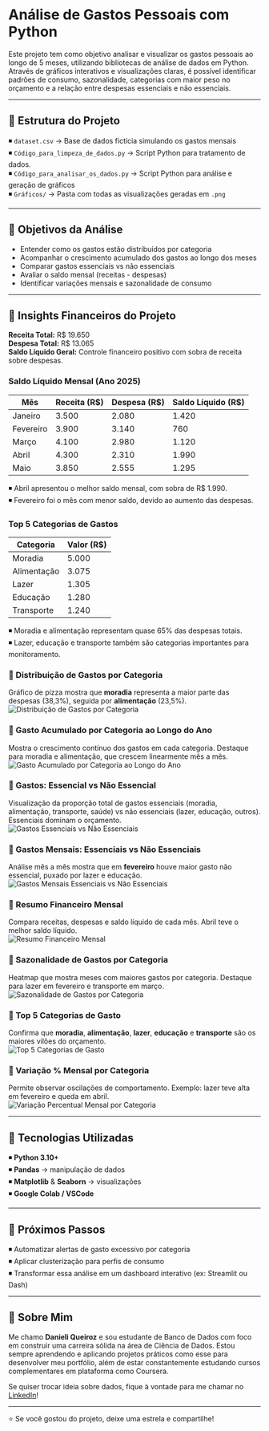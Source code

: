 #  Análise de Gastos Pessoais com Python

Este projeto tem como objetivo analisar e visualizar os gastos pessoais ao longo de 5 meses, utilizando bibliotecas de análise de dados em Python. Através de gráficos interativos e visualizações claras, é possível identificar padrões de consumo, sazonalidade, categorias com maior peso no orçamento e a relação entre despesas essenciais e não essenciais.

---

## 🔷 Estrutura do Projeto

◾ `dataset.csv` → Base de dados fictícia simulando os gastos mensais  
◾ `Código_para_limpeza_de_dados.py` → Script Python para tratamento de dados.  
◾ `Código_para_analisar_os_dados.py` → Script Python para análise e geração de gráficos  
◾ `Gráficos/` → Pasta com todas as visualizações geradas em `.png`

---

## 🔷 Objetivos da Análise

- Entender como os gastos estão distribuídos por categoria
- Acompanhar o crescimento acumulado dos gastos ao longo dos meses
- Comparar gastos essenciais vs não essenciais
- Avaliar o saldo mensal (receitas - despesas)
- Identificar variações mensais e sazonalidade de consumo

---

## 🔷 Insights Financeiros do Projeto

**Receita Total:** R$ 19.650  
**Despesa Total:** R$ 13.065  
**Saldo Líquido Geral:** Controle financeiro positivo com sobra de receita sobre despesas.

### Saldo Líquido Mensal (Ano 2025)

| Mês       | Receita (R$) | Despesa (R$) | Saldo Líquido (R$) |
|-----------|--------------|--------------|--------------------|
| Janeiro   | 3.500        | 2.080        | 1.420              |
| Fevereiro | 3.900        | 3.140        | 760                |
| Março     | 4.100        | 2.980        | 1.120              |
| Abril     | 4.300        | 2.310        | 1.990              |
| Maio      | 3.850        | 2.555        | 1.295              |

◾ Abril apresentou o melhor saldo mensal, com sobra de R$ 1.990.  
◾ Fevereiro foi o mês com menor saldo, devido ao aumento das despesas.

### Top 5 Categorias de Gastos

| Categoria    | Valor (R$) |
|--------------|------------|
| Moradia      | 5.000      |
| Alimentação  | 3.075      |
| Lazer        | 1.305      |
| Educação     | 1.280      |
| Transporte   | 1.240      |

◾ Moradia e alimentação representam quase 65% das despesas totais.  
◾ Lazer, educação e transporte também são categorias importantes para monitoramento.

### 🔸 Distribuição de Gastos por Categoria  
Gráfico de pizza mostra que **moradia** representa a maior parte das despesas (38,3%), seguida por **alimentação** (23,5%).  
![Distribuição de Gastos por Categoria](Gráficos/Distribuição_de_gastos_por_categoria_em_porcentagem.png)

### 🔸 Gasto Acumulado por Categoria ao Longo do Ano  
Mostra o crescimento contínuo dos gastos em cada categoria. Destaque para moradia e alimentação, que crescem linearmente mês a mês.  
![Gasto Acumulado por Categoria ao Longo do Ano](Gráficos/gasto_acumulado_por_categoria_ao_longo_do_ano.png)

### 🔸 Gastos: Essencial vs Não Essencial  
Visualização da proporção total de gastos essenciais (moradia, alimentação, transporte, saúde) vs não essenciais (lazer, educação, outros). Essenciais dominam o orçamento.  
![Gastos Essenciais vs Não Essenciais](Gráficos/Gastos_entre_categorias_essencias_vs_não_essenciais.png)

### 🔸 Gastos Mensais: Essenciais vs Não Essenciais  
Análise mês a mês mostra que em **fevereiro** houve maior gasto não essencial, puxado por lazer e educação.  
![Gastos Mensais Essenciais vs Não Essenciais](Gráficos/Gastos_mensais_essenciais_vs_não_essenciais.png)

### 🔸 Resumo Financeiro Mensal  
Compara receitas, despesas e saldo líquido de cada mês. Abril teve o melhor saldo líquido.  
![Resumo Financeiro Mensal](Gráficos/Resumo_financeiro_mensal.png)

### 🔸 Sazonalidade de Gastos por Categoria  
Heatmap que mostra meses com maiores gastos por categoria. Destaque para lazer em fevereiro e transporte em março.  
![Sazonalidade de Gastos por Categoria](Gráficos/Sazonalidade_de_gastos_por_categoria.png)

### 🔸 Top 5 Categorias de Gasto  
Confirma que **moradia**, **alimentação**, **lazer**, **educação** e **transporte** são os maiores vilões do orçamento.  
![Top 5 Categorias de Gasto](Gráficos/Top_5_categorias_de_gasto.png)

### 🔸 Variação % Mensal por Categoria  
Permite observar oscilações de comportamento. Exemplo: lazer teve alta em fevereiro e queda em abril.  
![Variação Percentual Mensal por Categoria](Gráficos/variação_mensal_por_categoria.png)

---

## 🔷 Tecnologias Utilizadas

◾ **Python 3.10+**  
◾ **Pandas** → manipulação de dados  
◾ **Matplotlib** & **Seaborn** → visualizações  
◾ **Google Colab / VSCode**

---

## 🔷 Próximos Passos

◾ Automatizar alertas de gasto excessivo por categoria  
◾ Aplicar clusterização para perfis de consumo  
◾ Transformar essa análise em um dashboard interativo (ex: Streamlit ou Dash)

---

## 🔷 Sobre Mim

Me chamo **Danieli Queiroz** e sou estudante de Banco de Dados com foco em construir uma carreira sólida na área de Ciência de Dados. Estou sempre aprendendo e aplicando projetos práticos como esse para desenvolver meu portfólio, além de estar constantemente estudando cursos complementares em plataforma como Coursera.

Se quiser trocar ideia sobre dados, fique à vontade para me chamar no [LinkedIn](https://www.linkedin.com/in/danieli-queirozprofissional/)!

---

⭐ Se você gostou do projeto, deixe uma estrela e compartilhe!
